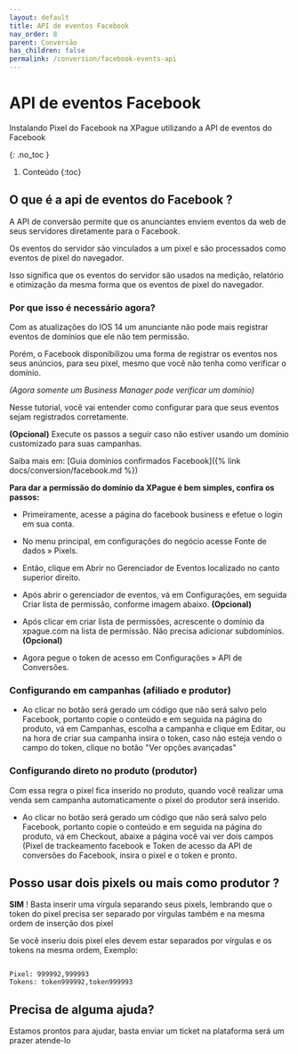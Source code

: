 ```yaml
---
layout: default
title: API de eventos Facebook
nav_order: 8
parent: Conversão
has_children: false
permalink: /conversion/facebook-events-api
---
```


# API de eventos Facebook

Instalando Pixel do Facebook na XPague utilizando a API de eventos do Facebook

{: .no_toc  }

1. Conteúdo
{:toc}
## O que é a api de eventos do Facebook ?
A  API de conversão permite que os anunciantes enviem eventos da web de seus servidores diretamente para o Facebook. 

Os eventos do servidor são vinculados a um pixel e são processados como eventos de pixel do navegador. 

Isso significa que os eventos do servidor são usados na medição, relatório e otimização da mesma forma que os eventos de pixel do navegador.

### Por que isso é necessário agora?

Com as atualizações do IOS 14 um anunciante não pode mais registrar eventos de domínios que ele não tem permissão.

Porém, o Facebook disponibilizou uma forma de registrar os eventos nos seus anúncios, 
para seu pixel, mesmo que você não tenha como verificar o domínio. 

*(Agora somente um Business Manager pode verificar um domínio)*


 Nesse tutorial, você vai entender como configurar para que seus eventos sejam registrados corretamente.


**(Opcional)** Execute os passos a seguir caso não estiver usando um domínio customizado para suas campanhas.
 

Saiba mais em: [Guia domínios confirmados Facebook]({% link docs/conversion/facebook.md %})
 
 
**Para dar a permissão do domínio da XPague é bem simples, confira os passos:**

* Primeiramente, acesse a página do facebook business e efetue o login em sua conta.         

* No menu principal, em configurações do negócio acesse Fonte de dados » Pixels.

* Então, clique em Abrir no Gerenciador de Eventos localizado no canto superior direito.

* Após abrir o gerenciador de eventos, vá em Configurações, em seguida Criar lista de permissão, conforme imagem abaixo. **(Opcional)**

* Após clicar em criar lista de permissões, acrescente o domínio da xpague.com na lista de permissão. Não precisa adicionar subdomínios. **(Opcional)**

* Agora pegue o token de acesso em Configurações » API de Conversões.


### Configurando em campanhas (afiliado e produtor)

* Ao clicar no botão será gerado um código que não será salvo pelo Facebook, portanto copie o conteúdo e em seguida na página do produto, vá em Campanhas, escolha a campanha e clique em Editar, ou na hora de criar sua campanha insira o token, caso não esteja vendo o campo do token, clique no botão "Ver opções avançadas"

### Configurando direto no produto (produtor)

Com essa regra o pixel fica inserido no produto, quando você realizar uma venda sem campanha automaticamente o pixel do produtor será inserido.

* Ao clicar no botão será gerado um código que não será salvo pelo Facebook, portanto copie o conteúdo e em seguida na página do produto, vá em Checkout, abaixe a página você vai ver dois campos (Pixel de trackeamento facebook e Token de acesso da API de conversões do Facebook, insira o pixel e o token e pronto.

## Posso usar dois pixels ou mais como produtor ? 

**SIM** ! Basta inserir uma vírgula separando seus pixels, lembrando que o token do pixel precisa ser separado por vírgulas também e na mesma ordem de inserção dos pixel

Se você inseriu dois pixel eles devem estar separados por vírgulas e os tokens na mesma ordem, Exemplo: 
```

Pixel: 999992,999993
Tokens: token999992,token999993

```


## Precisa de alguma ajuda?
Estamos prontos para ajudar, basta enviar um ticket na plataforma será um prazer atende-lo